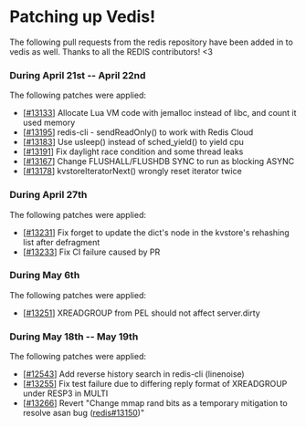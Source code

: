 # Patching up Vedis!

The following pull requests from the redis repository have been added in to vedis as well.
Thanks to all the REDIS contributors! <3

### During April 21st -- April 22nd
The following patches were applied:

- [[#13133](https://github.com/redis/redis/pull/13133/)] Allocate Lua VM code with jemalloc instead of libc, and count it used memory
- [[#13195](https://github.com/redis/redis/pull/13195/)] redis-cli - sendReadOnly() to work with Redis Cloud
- [[#13183](https://github.com/redis/redis/pull/13183/)] Use usleep() instead of sched_yield() to yield cpu
- [[#13191](https://github.com/redis/redis/pull/13191/)] Fix daylight race condition and some thread leaks
- [[#13167](https://github.com/redis/redis/pull/13167/)] Change FLUSHALL/FLUSHDB SYNC to run as blocking ASYNC
- [[#13178](https://github.com/redis/redis/pull/13178/)] kvstoreIteratorNext() wrongly reset iterator twice

### During April 27th
The following patches were applied:

- [[#13231](https://github.com/redis/redis/pull/13231/)] Fix forget to update the dict's node in the kvstore's rehashing list after defragment
- [[#13233](https://github.com/redis/redis/pull/13233/)] Fix CI failure caused by PR

### During May 6th
The following patches were applied:

- [[#13251](https://github.com/redis/redis/pull/13251)] XREADGROUP from PEL should not affect server.dirty

### During May 18th -- May 19th
The following patches were applied:

- [[#12543](https://github.com/redis/redis/pull/12543)] Add reverse history search in redis-cli (linenoise)
- [[#13255](https://github.com/redis/redis/pull/13255)] Fix test failure due to differing reply format of XREADGROUP under RESP3 in MULTI
- [[#13266](https://github.com/redis/redis/pull/13266)] Revert "Change mmap rand bits as a temporary mitigation to resolve asan bug ([redis#13150](https://github.com/redis/redis/pull/13150))"
